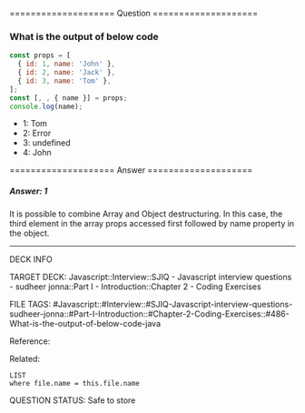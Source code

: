 ==================== Question ====================  

### What is the output of below code

```javascript
const props = [
  { id: 1, name: 'John' },
  { id: 2, name: 'Jack' },
  { id: 3, name: 'Tom' },
];
const [, , { name }] = props;
console.log(name);
```

- 1: Tom
- 2: Error
- 3: undefined
- 4: John  

==================== Answer ====================  

##### Answer: 1

It is possible to combine Array and Object destructuring. In this case, the
third element in the array props accessed first followed by name property in the
object.

---

DECK INFO

TARGET DECK: Javascript::Interview::SJIQ - Javascript interview questions -
sudheer jonna::Part I - Introduction::Chapter 2 - Coding Exercises

FILE TAGS:
#Javascript::#Interview::#SJIQ-Javascript-interview-questions-sudheer-jonna::#Part-I-Introduction::#Chapter-2-Coding-Exercises::#486-What-is-the-output-of-below-code-java

Reference:

Related:

```dataview
LIST
where file.name = this.file.name
```

QUESTION STATUS: Safe to store
